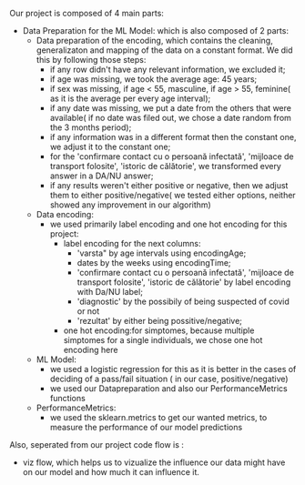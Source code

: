 Our project is composed of 4 main parts:
* Data Preparation for the ML Model: which is also composed of 2 parts:
  * Data preparation of the encoding, which contains the cleaning, generalizaton and mapping of the data on a constant format. We did this by following those steps:
    * if any row didn't have any relevant information, we excluded it;
    * if age was missing, we took the average age: 45 years;
    * if sex was missing, if age < 55, masculine, if age > 55, feminine( as it is the average per every age interval);
    * if any date was missing, we put a date from the others that were available( if no date was filed out, we chose a date random from the 3 months period);
    * if any information was in a different format then the constant one, we adjust it to the constant one;
    * for the 'confirmare contact cu o persoană infectată', 'mijloace de transport folosite', 'istoric de călătorie', we transformed every answer in a DA/NU answer;
    * if any results weren't either positive or negative, then we adjust them to either positive/negative( we tested either options, neither showed any improvement in our algorithm)
   * Data encoding:
     * we used primarily label encoding and one hot encoding for this project:
       * label encoding for the next columns:
         * 'varsta" by age intervals using encodingAge;
         * dates by the weeks using encodingTime;
         * 'confirmare contact cu o persoană infectată', 'mijloace de transport folosite', 'istoric de călătorie' by label encoding with Da/NU label;
         * 'diagnostic' by the possibily of being suspected of covid or not
         * 'rezultat' by either being possitive/negative;
       * one hot encoding:for simptomes, because multiple simptomes for a single individuals, we chose one hot encoding here
    * ML Model:
       * we used a logistic regression for this as it is better in the cases of deciding of a pass/fail situation ( in our case, positive/negative)
       * we used our Datapreparation and also our PerformanceMetrics functions
    * PerformanceMetrics:
       * we used the sklearn.metrics to get our wanted metrics, to measure the performance of our model predictions
  
  
 Also, seperated from our project code flow is :
 * viz flow, which helps us to vizualize the influence our data might have on our model and how much it can influence it.
